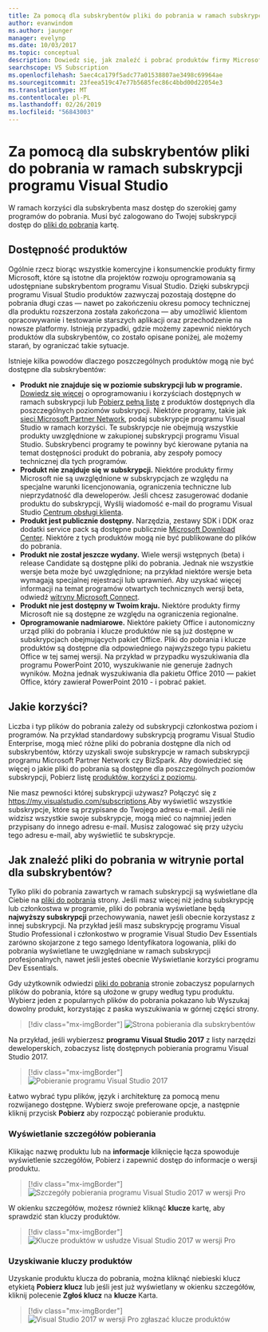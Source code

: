 ```yaml
---
title: Za pomocą dla subskrybentów pliki do pobrania w ramach subskrypcji Studio wizualizacje | Dokumentacja firmy Microsoft
author: evanwindom
ms.author: jaunger
manager: evelynp
ms.date: 10/03/2017
ms.topic: conceptual
description: Dowiedz się, jak znaleźć i pobrać produktów firmy Microsoft, zawartych w ramach subskrypcji programu Visual Studio.
searchscope: VS Subscription
ms.openlocfilehash: 5aec4ca179f5adc77a01538807ae3498c69964ae
ms.sourcegitcommit: 23feea519c47e77b5685fec86c4bbd00d22054e3
ms.translationtype: MT
ms.contentlocale: pl-PL
ms.lasthandoff: 02/26/2019
ms.locfileid: "56843003"
---
```

# <a name="using-subscriber-downloads-in-visual-studio-subscriptions"></a>Za pomocą dla subskrybentów pliki do pobrania w ramach subskrypcji programu Visual Studio
W ramach korzyści dla subskrybenta masz dostęp do szerokiej gamy programów do pobrania.
Musi być zalogowano do Twojej subskrypcji dostęp do [pliki do pobrania](https://my.visualstudio.com/downloads?wt.mc_id=o~msft~docs) kartę.

## <a name="product-availability"></a>Dostępność produktów
Ogólnie rzecz biorąc wszystkie komercyjne i konsumenckie produkty firmy Microsoft, które są istotne dla projektów rozwoju oprogramowania są udostępniane subskrybentom programu Visual Studio. Dzięki subskrypcji programu Visual Studio produktów zazwyczaj pozostają dostępne do pobrania długi czas — nawet po zakończeniu okresu pomocy technicznej dla produktu rozszerzona została zakończona — aby umożliwić klientom opracowywanie i testowanie starszych aplikacji oraz przechodzenie na nowsze platformy. Istnieją przypadki, gdzie możemy zapewnić niektórych produktów dla subskrybentów, co zostało opisane poniżej, ale możemy starań, by ograniczać takie sytuacje.

Istnieje kilka powodów dlaczego poszczególnych produktów mogą nie być dostępne dla subskrybentów:

- **Produkt nie znajduje się w poziomie subskrypcji lub w programie.** [Dowiedz się więcej](https://visualstudio.microsoft.com/vs/pricing/) o oprogramowaniu i korzyściach dostępnych w ramach subskrypcji lub [Pobierz pełną listę](https://download.microsoft.com/download/1/5/4/15454442-CF17-47B9-A65D-DF84EF88511B/Products_by_Benefit_Level.xlsx) z produktów dostępnych dla poszczególnych poziomów subskrypcji. Niektóre programy, takie jak [sieci Microsoft Partner Network](https://partner.microsoft.com/), podaj subskrypcje programu Visual Studio w ramach korzyści.  Te subskrypcje nie obejmują wszystkie produkty uwzględnione w zakupionej subskrypcji programu Visual Studio. Subskrybenci programy te powinny być kierowane pytania na temat dostępności produkt do pobrania, aby zespoły pomocy technicznej dla tych programów.
- **Produkt nie znajduje się w subskrypcji.** Niektóre produkty firmy Microsoft nie są uwzględnione w subskrypcjach ze względu na specjalne warunki licencjonowania, ograniczenia techniczne lub nieprzydatność dla deweloperów. Jeśli chcesz zasugerować dodanie produktu do subskrypcji, Wyślij wiadomość e-mail do programu Visual Studio [Centrum obsługi klienta](https://visualstudio.microsoft.com/subscriptions/support/).
- **Produkt jest publicznie dostępny.** Narzędzia, zestawy SDK i DDK oraz dodatki service pack są dostępne publicznie [Microsoft Download Center](https://www.microsoft.com/download). Niektóre z tych produktów mogą nie być publikowane do plików do pobrania.
- **Produkt nie został jeszcze wydany.**  Wiele wersji wstępnych (beta) i release Candidate są dostępne pliki do pobrania. Jednak nie wszystkie wersje beta może być uwzględnione; na przykład niektóre wersje beta wymagają specjalnej rejestracji lub uprawnień. Aby uzyskać więcej informacji na temat programów otwartych technicznych wersji beta, odwiedź [witryny Microsoft Connect](http://connect.microsoft.com/).
- **Produkt nie jest dostępny w Twoim kraju.** Niektóre produkty firmy Microsoft nie są dostępne ze względu na ograniczenia regionalne.
- **Oprogramowanie nadmiarowe.** Niektóre pakiety Office i autonomiczny urząd pliki do pobrania i klucze produktów nie są już dostępne w subskrypcjach obejmujących pakiet Office. Pliki do pobrania i klucze produktów są dostępne dla odpowiedniego najwyższego typu pakietu Office w tej samej wersji.  Na przykład w przypadku wyszukiwania dla programu PowerPoint 2010, wyszukiwanie nie generuje żadnych wyników.  Można jednak wyszukiwania dla pakietu Office 2010 — pakiet Office, który zawierał PowerPoint 2010 - i pobrać pakiet.

## <a name="what-do-i-get"></a>Jakie korzyści?
Liczba i typ plików do pobrania zależy od subskrypcji członkostwa poziom i programów.  Na przykład standardowy subskrypcją programu Visual Studio Enterprise, mogą mieć różne pliki do pobrania dostępne dla nich od subskrybentów, którzy uzyskali swoje subskrypcje w ramach subskrypcji programu Microsoft Partner Network czy BizSpark.  Aby dowiedzieć się więcej o jakie pliki do pobrania są dostępne dla poszczególnych poziomów subskrypcji, Pobierz listę [produktów, korzyści z poziomu](https://download.microsoft.com/download/1/5/4/15454442-CF17-47B9-A65D-DF84EF88511B/Products_by_Benefit_Level.xlsx).

Nie masz pewności której subskrypcji używasz?  Połączyć się z [ https://my.visualstudio.com/subscriptions ](https://my.visualstudio.com/subscriptions?wt.mc_id=o~msft~docs) Aby wyświetlić wszystkie subskrypcje, które są przypisane do Twojego adresu e-mail. Jeśli nie widzisz wszystkie swoje subskrypcje, mogą mieć co najmniej jeden przypisany do innego adresu e-mail.  Musisz zalogować się przy użyciu tego adresu e-mail, aby wyświetlić te subskrypcje.

## <a name="how-do-i-find-downloads-in-the-subscriber-portal"></a>Jak znaleźć pliki do pobrania w witrynie portal dla subskrybentów?
Tylko pliki do pobrania zawartych w ramach subskrypcji są wyświetlane dla Ciebie na [pliki do pobrania](https://my.visualstudio.com/downloads/featured) strony.  Jeśli masz więcej niż jedną subskrypcję lub członkostwa w programie, pliki do pobrania wyświetlane będą **najwyższy subskrypcji** przechowywania, nawet jeśli obecnie korzystasz z innej subskrypcji.  Na przykład jeśli masz subskrypcję programu Visual Studio Professional i członkostwo w programie Visual Studio Dev Essentials zarówno skojarzone z tego samego Identyfikatora logowania, pliki do pobrania wyświetlane te uwzględniane w ramach subskrypcji profesjonalnych, nawet jeśli jesteś obecnie Wyświetlanie korzyści programu Dev Essentials.

Gdy użytkownik odwiedzi [pliki do pobrania](https://my.visualstudio.com/downloads/featured?wt.mc_id=o~msft~docs) stronie zobaczysz popularnych plików do pobrania, które są ułożone w grupy według typu produktu.  Wybierz jeden z popularnych plików do pobrania pokazano lub Wyszukaj dowolny produkt, korzystając z paska wyszukiwania w górnej części strony.
> [!div class="mx-imgBorder"]
> ![Strona pobierania dla subskrybentów](_img/subscriber-downloads/subscriber-downloads-resized.png)

Na przykład, jeśli wybierzesz **programu Visual Studio 2017** z listy narzędzi deweloperskich, zobaczysz listę dostępnych pobierania programu Visual Studio 2017.
> [!div class="mx-imgBorder"]
> ![Pobieranie programu Visual Studio 2017](_img/subscriber-downloads/vs2017-new-UI.png)

Łatwo wybrać typu plików, język i architekturę za pomocą menu rozwijanego dostępne. Wybierz swoje preferowane opcje, a następnie kliknij przycisk **Pobierz** aby rozpocząć pobieranie produktu.

### <a name="displaying-download-details"></a>Wyświetlanie szczegółów pobierania

Klikając nazwę produktu lub na **informacje** kliknięcie łącza spowoduje wyświetlenie szczegółów, Pobierz i zapewnić dostęp do informacje o wersji produktu.
> [!div class="mx-imgBorder"]
> ![Szczegóły pobierania programu Visual Studio 2017 w wersji Pro](_img/subscriber-downloads/vs2017-pro-details.png)

W okienku szczegółów, możesz również kliknąć **klucze** kartę, aby sprawdzić stan kluczy produktów.
> [!div class="mx-imgBorder"]
> ![Klucze produktów w usłudze Visual Studio 2017 w wersji Pro](_img/subscriber-downloads/vs2017-pro-keys.png)

### <a name="obtaining-product-keys"></a>Uzyskiwanie kluczy produktów
Uzyskanie produktu klucza do pobrania, można kliknąć niebieski klucz etykietą **Pobierz klucz** lub jeśli jest już wyświetlany w okienku szczegółów, kliknij polecenie **Zgłoś klucz** na **klucze** Karta.
> [!div class="mx-imgBorder"]
> ![Visual Studio 2017 w wersji Pro zgłaszać klucze produktów](_img/subscriber-downloads/vs2017-pro-claim-keys.png)
